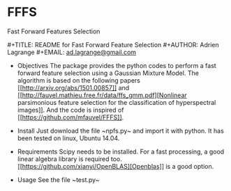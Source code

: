 # FFFS
Fast Forward Features Selection

#+TITLE: README for Fast Forward Feature Selection
#+AUTHOR: Adrien Lagrange
#+EMAIL: ad.lagrange@gmail.com

* Objectives
  The package provides the python codes to perform a fast forward feature selection using a Gaussian Mixture Model. The algorithm is based  on the  following papers  [[http://arxiv.org/abs/1501.00857]] and [[http://fauvel.mathieu.free.fr/data/ffs_gmm.pdf][Nonlinear parsimonious  feature selection for the  classification of
  hyperspectral images]]. And the code is inspired of [[https://github.com/mfauvel/FFFS]].

* Install
  Just download the  file ~npfs.py~ and import it with  python. It has been tested on linux, Ubuntu 14.04.

* Requirements
  Scipy needs to be installed. For a fast processing, a good linear algebra library is required too. [[https://github.com/xianyi/OpenBLAS][Openblas]] is a good option.

* Usage
  See the file ~test.py~
  

  

  


